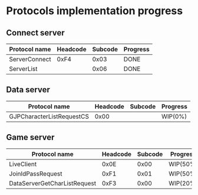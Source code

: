 # Protocols implementation progress

## Connect server

| Protocol name       | Headcode   | Subcode | Progress |
| ------------------- | ---------- | ------- | -------- |
| ServerConnect       | 0xF4       | 0x03    | DONE     |
| ServerList          |            | 0x06    | DONE     |

## Data server

| Protocol name                | Headcode   | Subcode | Progress |
| ---------------------------- | ---------- | ------- | -------- |
| GJPCharacterListRequestCS    | 0x00       |         | WIP(0%)  |

## Game server

| Protocol name                | Headcode   | Subcode | Progress |
| ---------------------------- | ---------- | ------- | -------- |
| LiveClient                   | 0x0E       | 0x00    | WIP(50%) |
| JoinIdPassRequest            | 0xF1       | 0x01    | WIP(50%) |
| DataServerGetCharListRequest | 0xF3       | 0x00    | WIP(20%) |
